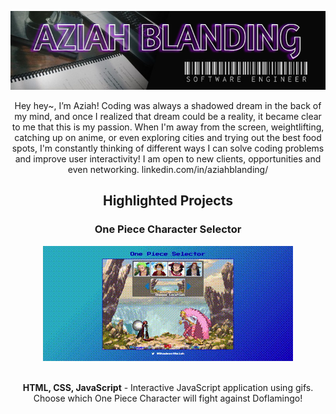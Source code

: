 ![alt text](https://github.com/Primalsia/Primalsia/blob/main/aziahsbanner1.jpg)


<p align="center">
Hey hey~, I’m Aziah! Coding was always a shadowed dream in the back of my mind, and once I realized that dream could be a reality, it became clear to me that this is my passion. When I'm away from the screen, weightlifting, catching up on anime, or even exploring cities and trying out the best food spots, I'm constantly thinking of different ways I can solve coding problems and improve user interactivity! I am open to new clients, opportunities and even networking. linkedin.com/in/aziahblanding/
</p>

<!-- Future Projects Here -->
<h2 align="center">Highlighted Projects </h2>

<div align="center">

  <h3 align="center">One Piece Character Selector</h3>
  <div align="center">
    <a href='https://onepiecebattleselector.netlify.app/'><img src="https://github.com/Primalsia/Primalsia/blob/main/screen-capture.gif" alt="One-Piece Interactive" height="184px" width="400px"/></a>
    <br>
    <br>
    <p><strong>HTML, CSS, JavaScript</strong> - Interactive JavaScript application using gifs. Choose which One Piece Character will fight against Doflamingo!</p>
    </div>
</div>
<!---
thatladycocoa/thatladycocoa is a ✨ special ✨ repository because its `README.md` (this file) appears on your GitHub profile.
You can click the Preview link to take a look at your changes.
--->
